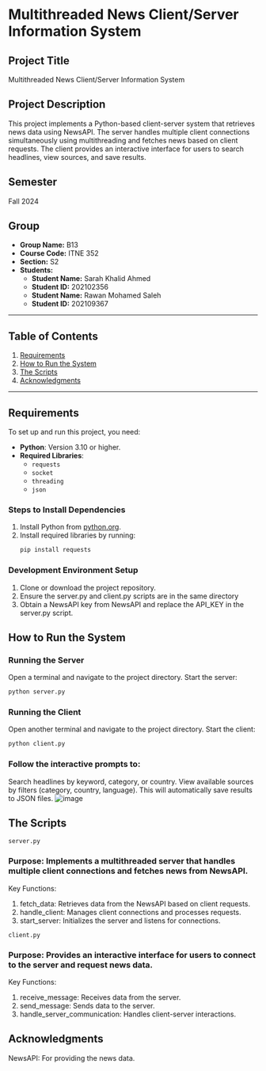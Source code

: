 # Multithreaded News Client/Server Information System

## Project Title
Multithreaded News Client/Server Information System

## Project Description
This project implements a Python-based client-server system that retrieves news data using NewsAPI. The server handles multiple client connections simultaneously using multithreading and fetches news based on client requests. The client provides an interactive interface for users to search headlines, view sources, and save results.

## Semester
Fall 2024

## Group
- **Group Name:** B13
- **Course Code:** ITNE 352
- **Section:** S2
- **Students:**
  - **Student Name:** Sarah Khalid Ahmed
  - **Student ID:** 202102356
  - **Student Name:** Rawan Mohamed Saleh
  - **Student ID:** 202109367

---

## Table of Contents
1. [Requirements](#requirements)
2. [How to Run the System](#how-to-run-the-system)
3. [The Scripts](#the-scripts)
4. [Acknowledgments](#acknowledgments)

---

## Requirements
To set up and run this project, you need:
- **Python**: Version 3.10 or higher.
- **Required Libraries**:
  - `requests`
  - `socket`
  - `threading`
  - `json`

### Steps to Install Dependencies
1. Install Python from [python.org](https://www.python.org/).
2. Install required libraries by running:
   ```bash
   pip install requests

### Development Environment Setup
1. Clone or download the project repository.
2. Ensure the server.py and client.py scripts are in the same directory
3. Obtain a NewsAPI key from NewsAPI and replace the API_KEY in the server.py script.


## How to Run the System
### Running the Server
Open a terminal and navigate to the project directory.
Start the server:
``` bash
python server.py
```
### Running the Client
Open another terminal and navigate to the project directory.
Start the client:
``` bash
python client.py
```
### Follow the interactive prompts to:
Search headlines by keyword, category, or country.
View available sources by filters (category, country, language).
This will automatically save results to JSON files.
![image](https://github.com/user-attachments/assets/7f09d189-7cc3-4692-a7df-05cab1e2ad52)


## The Scripts
`server.py`
### Purpose: Implements a multithreaded server that handles multiple client connections and fetches news from NewsAPI.
Key Functions:
1. fetch_data: Retrieves data from the NewsAPI based on client requests.
2. handle_client: Manages client connections and processes requests.
3. start_server: Initializes the server and listens for connections.

`client.py`
### Purpose: Provides an interactive interface for users to connect to the server and request news data.
Key Functions:
1. receive_message: Receives data from the server.
2. send_message: Sends data to the server.
3. handle_server_communication: Handles client-server interactions.

## Acknowledgments
NewsAPI: For providing the news data.

